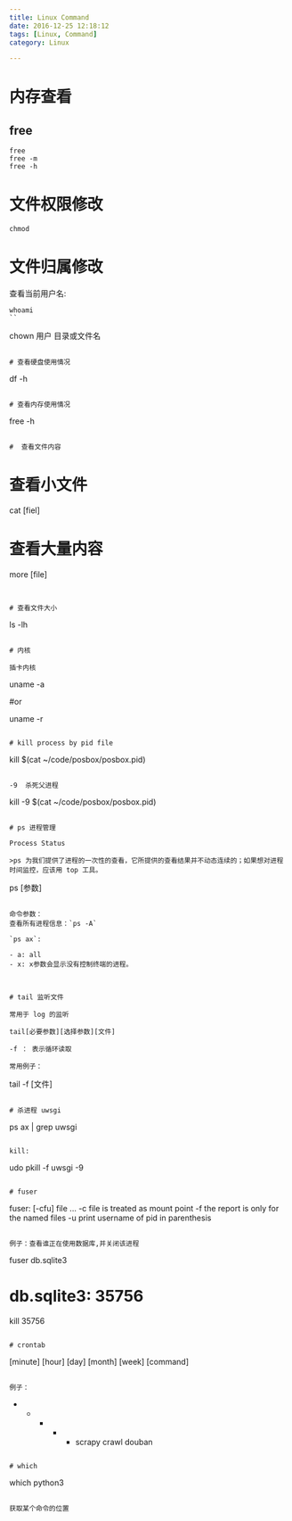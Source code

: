 ```yaml
---
title: Linux Command
date: 2016-12-25 12:18:12
tags: [Linux, Command]
category: Linux

---
```


# 内存查看

## free

```
free 
free -m
free -h
```

# 文件权限修改

```
chmod
```

# 文件归属修改

查看当前用户名:

```
whoami
``

```
chown 用户 目录或文件名
```

# 查看硬盘使用情况

```
df -h
```

# 查看内存使用情况

```
free -h
```

#  查看文件内容

```
# 查看小文件
cat [fiel]
# 查看大量内容
more [file]  
```


# 查看文件大小

```
ls -lh
```

# 内核

插卡内核
```
uname -a

#or 

uname -r
```

# kill process by pid file

```
kill $(cat ~/code/posbox/posbox.pid)
```

-9  杀死父进程

``` 
kill -9 $(cat ~/code/posbox/posbox.pid)
```

# ps 进程管理

Process Status

>ps 为我们提供了进程的一次性的查看，它所提供的查看结果并不动态连续的；如果想对进程时间监控，应该用 top 工具。

```
ps [参数]
```

命令参数：
查看所有进程信息：`ps -A`

`ps ax`:

- a: all
- x: x参数会显示没有控制终端的进程。



# tail 监听文件

常用于 log 的监听

tail[必要参数][选择参数][文件]   

-f ： 表示循环读取

常用例子： 
```
tail -f [文件]
```

# 杀进程 uwsgi

```
ps ax | grep uwsgi
```

kill:
```
udo pkill -f uwsgi -9
```

# fuser

```
fuser: [-cfu] file ...
    -c  file is treated as mount point
    -f  the report is only for the named files
    -u  print username of pid in parenthesis
```

例子：查看谁正在使用数据库,并关闭该进程

```
fuser db.sqlite3

# db.sqlite3: 35756 

kill 35756
```

# crontab

```
[minute] [hour] [day] [month] [week] [command]
```

例子：

```
* * * * * scrapy crawl douban
```

# which 

```
which python3
```

获取某个命令的位置